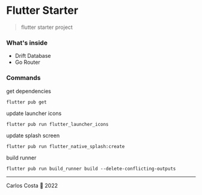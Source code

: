 # Flutter Starter

> flutter starter project

### What's inside

- Drift Database
- Go Router

### Commands

get dependencies
```
flutter pub get
```

update launcher icons
```
flutter pub run flutter_launcher_icons
```

update splash screen
```
flutter pub run flutter_native_splash:create
```

build runner
```
flutter pub run build_runner build --delete-conflicting-outputs
```
---

Carlos Costa 🦖 2022
